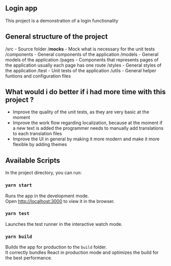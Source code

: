 ## Login app
This project is a demonstration of a login functionality 

## General structure of the project

/src - Source folder
  /__mocks__ - Mock what is necessary for the unit tests
  /components - General components of the application
  /models - General models of the application 
  /pages - Components that represents pages of the application usually each page has one route
  /styles - General styles of the application
  /test - Unit tests of the application
  /utils - General helper funtions and configuration files

## What would i do better if i had more time with this project ?
- Improve the quality of the unit tests, as they are very basic at the moment
- Improve the work flow regarding localization, because at the moment if a new text is added the programmer needs to manually add translations to each translation files
- Improve the UI in general by making it more modern and make it more flexible by adding themes

## Available Scripts
In the project directory, you can run:

### `yarn start`
Runs the app in the development mode.\
Open [http://localhost:3000](http://localhost:3000) to view it in the browser.

### `yarn test`
Launches the test runner in the interactive watch mode.

### `yarn build`
Builds the app for production to the `build` folder.\
It correctly bundles React in production mode and optimizes the build for the best performance.